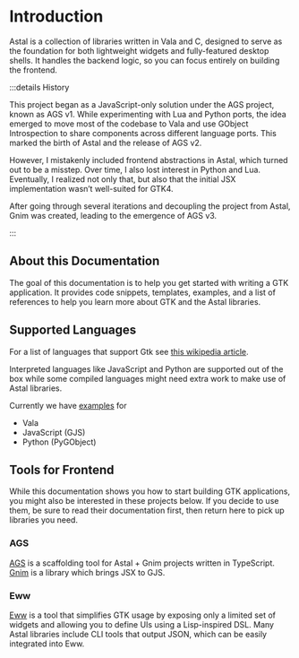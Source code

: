 # Introduction

Astal is a collection of libraries written in Vala and C, designed to serve as
the foundation for both lightweight widgets and fully-featured desktop shells.
It handles the backend logic, so you can focus entirely on building the
frontend.

:::details History

This project began as a JavaScript-only solution under the AGS project, known as
AGS v1. While experimenting with Lua and Python ports, the idea emerged to move
most of the codebase to Vala and use GObject Introspection to share components
across different language ports. This marked the birth of Astal and the release
of AGS v2.

However, I mistakenly included frontend abstractions in Astal, which turned out
to be a misstep. Over time, I also lost interest in Python and Lua. Eventually,
I realized not only that, but also that the initial JSX implementation wasn’t
well-suited for GTK4.

After going through several iterations and decoupling the project from Astal,
Gnim was created, leading to the emergence of AGS v3.

:::

## About this Documentation

The goal of this documentation is to help you get started with writing a GTK
application. It provides code snippets, templates, examples, and a list of
references to help you learn more about GTK and the Astal libraries.

## Supported Languages

For a list of languages that support Gtk see
[this wikipedia article](https://en.wikipedia.org/wiki/List_of_language_bindings_for_GTK).

Interpreted languages like JavaScript and Python are supported out of the box
while some compiled languages might need extra work to make use of Astal
libraries.

Currently we have [examples](https://github.com/Aylur/astal/tree/main/examples)
for

- Vala
- JavaScript (GJS)
- Python (PyGObject)

## Tools for Frontend

While this documentation shows you how to start building GTK applications, you
might also be interested in these projects below. If you decide to use them, be
sure to read their documentation first, then return here to pick up libraries
you need.

### AGS

[AGS](https://aylur.github.io/ags/) is a scaffolding tool for Astal + Gnim
projects written in TypeScript. [Gnim](https://github.com/aylur/gnim) is a
library which brings JSX to GJS.

### Eww

[Eww](https://github.com/elkowar/eww) is a tool that simplifies GTK usage by
exposing only a limited set of widgets and allowing you to define UIs using a
Lisp-inspired DSL. Many Astal libraries include CLI tools that output JSON,
which can be easily integrated into Eww.
